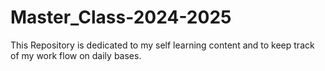 # Master_Class-2024-2025
This Repository is dedicated to my self learning content and to keep track of my work flow on daily bases.
